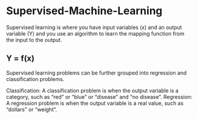 # Supervised-Machine-Learning
Supervised learning is where you have input variables (x) and an output variable (Y) and you use an algorithm to learn the mapping function from the input to the output.
## Y = f(x)

Supervised learning problems can be further grouped into regression and classification problems.

Classification: A classification problem is when the output variable is a category, such as “red” or “blue” or “disease” and “no disease”.
Regression: A regression problem is when the output variable is a real value, such as “dollars” or “weight”.
